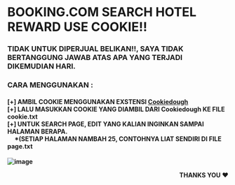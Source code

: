
# BOOKING.COM SEARCH HOTEL REWARD USE COOKIE!!


<h3><b>TIDAK UNTUK DIPERJUAL BELIKAN!!, SAYA TIDAK BERTANGGUNG JAWAB ATAS APA YANG TERJADI DIKEMUDIAN HARI.<b></h3>
<h3><b>CARA MENGGUNAKAN :<b></h3>
<h4><b>[+] AMBIL COOKIE MENGGUNAKAN EXSTENSI <a href="https://chrome.google.com/webstore/detail/cookiedough/hacigcgfiefikmkmmmncaiaijoffndpl">Cookiedough</a><br>[+] LALU MASUKKAN COOKIE YANG DIAMBIL DARI Cookiedough KE FILE cookie.txt<br>
[+] UNTUK SEARCH PAGE, EDIT YANG KALIAN INGINKAN SAMPAI HALAMAN BERAPA. <br>&nbsp;&nbsp;&nbsp;&nbsp;&nbsp;*(SETIAP HALAMAN NAMBAH 25, CONTOHNYA LIAT SENDIRI DI FILE page.txt<b></h4>

![image](https://github.com/ffikri/bookingcom-hotel-search-reward/assets/25825165/4a628f8a-2947-4a7e-93ce-9e5f402c05b2)

 <p align = "right">
  THANKS YOU ♥
 </p>
